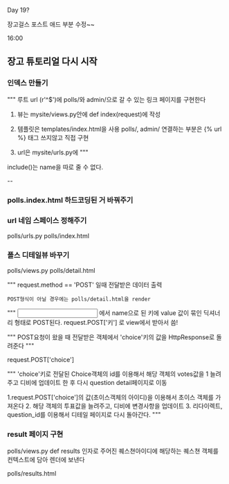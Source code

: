 Day 19?


장고걸스 포스트 애드 부분 수정~~

16:00

## 장고 튜토리얼 다시 시작

### 인덱스 만들기 
"""
루트 url (r'^$')에
polls/와 admin/으로 갈 수 있는 링크 페이지를 구현한다

1. 뷰는 mysite/views.py안에 def index(request)에 작성

2. 템플릿은 templates/index.html을 사용
polls/, admin/ 연결하는 부분은 {% url %} 태그 쓰지않고 직접 구현

3. url은 mysite/urls.py에
"""

include()는 name을 따로 줄 수 없다. 

--
### polls.index.html 하드코딩된 거 바꿔주기

### url 네임 스페이스 정해주기
polls/urls.py
polls/index.html


### 폴스 디테일뷰 바꾸기 
polls/views.py
polls/detail.html

"""
    request.method == 'POST' 일때
    전달받은 데이터 출력

    POST형식이 아닐 경우에는 polls/detail.html을 render
"""
<input> 에서 name으로 된 키에 value 값이 묶인 딕셔너리 형태로 POST된다. request.POST['키'] 로 view에서 받아서 씀!

"""
POST요청이 왔을 때 전달받은 객체에서 'choice'키의 값을 HttpResponse로 돌려준다
"""

request.POST['choice']

"""
'choice'키로 전달된 Choice객체의 id를 이용해서 해당 객체의 votes값을 1 늘려주고
    디비에 업데이트 한 후 다시 question detail페이지로 이동

1.request.POST['choice']의 값(초이스객체의 아이디)을 이용해서 초이스 객체를 가져온다
2. 해당 객체의 투표값을 늘려주고, 디비에 변경사항을 업데이트
3. 리다이렉트, question_id를 이용해서 디테일 페이지로 다시 돌아간다.
"""

### result 페이지 구현 

polls/views.py 
def results
인자로 주어진 퀘스쳔아이디에 해당하는 퀘스쳔 객체를 컨텍스트에 담아 렌더에 보낸다

polls/results.html
<!--아래 루프를 돌면서 해당 초이스의 c_text: 해당 초이스객체의 votes값-->
<!--을 출력하도록 작성-->


